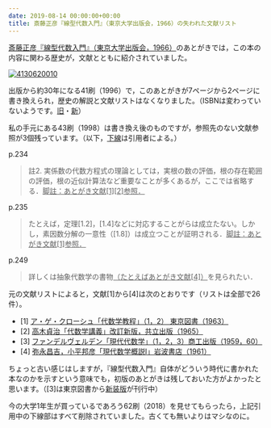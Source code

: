 ```yaml
---
date: 2019-08-14 00:00:00+00:00
title: 斎藤正彦『線型代数入門』（東京大学出版会，1966）の失われた文献リスト
---
```


[斎藤正彦『線型代数入門』（東京大学出版会，1966）](https://www.amazon.co.jp/dp/4130620010?tag=inquisitor-22)のあとがきでは，この本の内容に関わる歴史が，文献とともに紹介されていました。

[![4130620010](https://images-fe.ssl-images-amazon.com/images/P/4130620010.09.jpg)](https://www.amazon.co.jp/dp/4130620010?tag=inquisitor-22)

出版から約30年になる41刷（1996）で，このあとがきが7ページから2ページに書き換えられ，歴史の解説と文献リストはなくなりました。（ISBNは変わっていないようです。[旧](https://ci.nii.ac.jp/ncid/BN00196101)・[新](https://ci.nii.ac.jp/ncid/BA30077722)）

私の手元にある43刷（1998）は書き換え後のものですが，参照先のない文献参照が3個残っています。（以下，<span style="text-decoration: underline">下線</span>は引用者による。）

p.234

<blockquote>註2. 実係数の代数方程式の理論としては，実根の数の評価，根の存在範囲の評価，根の近似計算法など重要なことが多くあるが，ここでは省略する．<span style="text-decoration: underline">脚註：あとがき文献[1][2]参照．</span></blockquote>

p.235

<blockquote>たとえば，定理[1.2]，[1.4]などに対応することがらは成立たない。しかし，素因数分解の一意性（[1.8]）は成立つことが証明される．<span style="text-decoration: underline">脚註：あとがき文献[1]参照．</span></blockquote>

p.249

<blockquote>詳しくは抽象代数学の書物<span style="text-decoration: underline">（たとえばあとがき文献[4]）</span>を見られたい．</blockquote>

元の文献リストによると，文献[1]から[4]は次のとおりです（リストは全部で26件）。

* [1] [ア・ゲ・クローシュ「代数学教程」（1，2） 東京図書（1963）](https://www.amazon.co.jp/dp/B000JAIJA4?tag=inquisitor-22)
* [2] [高木貞治「代数学講義」改訂新版，共立出版（1965）](https://www.amazon.co.jp/dp/4320010000?tag=inquisitor-22)
* [3] [ファンデルヴェルデン「現代代数学」（1，2，3）商工出版（1959，60）](https://www.amazon.co.jp/dp/B000JASPK8?tag=inquisitor-22)
* [4] [弥永昌吉，小平邦彦「現代数学概説I」岩波書店（1961）](https://www.amazon.co.jp/dp/400005290X?tag=inquisitor-22)

ちょっと古い感じはしますが，『線型代数入門』自体がどういう時代に書かれた本なのかを示すという意味でも，初版のあとがきは残しておいた方がよかったと思います。（[3]は東京図書から[新装版](https://www.amazon.co.jp/dp/4489023006?tag=inquisitor-22)が刊行中）

今の大学1年生が買っているであろう62刷（2018）を見せてもらったら，上記引用中の下線部はすべて削除されていました。古くても無いよりはマシなのに。
